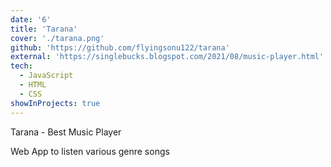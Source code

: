 ```yaml
---
date: '6'
title: 'Tarana'
cover: './tarana.png'
github: 'https://github.com/flyingsonu122/tarana'
external: 'https://singlebucks.blogspot.com/2021/08/music-player.html'
tech:
  - JavaScript
  - HTML
  - CSS
showInProjects: true
---
```


Tarana - Best Music Player

Web App to listen various genre songs

